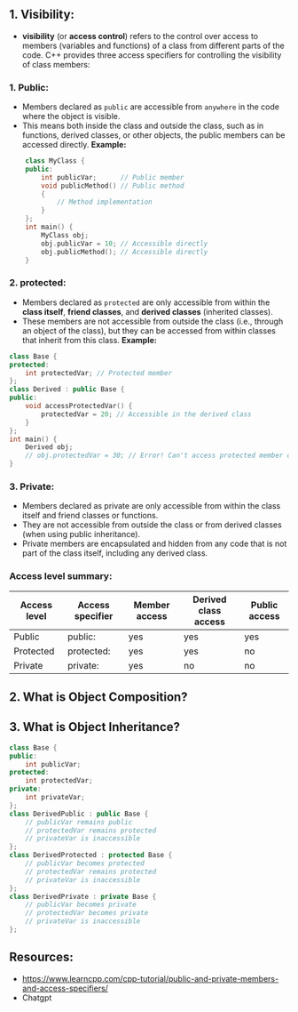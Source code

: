 ## 1. Visibility:
- **visibility** (or **access control**) refers to the control over access to members (variables and functions) of a class from different parts of the code. C++ provides three access specifiers for controlling the visibility of class members:
### 1. Public:
- Members declared as `public` are accessible from `anywhere` in the code where the object is visible.
- This means both inside the class and outside the class, such as in functions, derived classes, or other objects, the public members can be accessed directly.
**Example:**
```c++
    class MyClass {
    public:
        int publicVar;      // Public member
        void publicMethod() // Public method
        {
            // Method implementation
        }
    };
    int main() {
        MyClass obj;
        obj.publicVar = 10; // Accessible directly
        obj.publicMethod(); // Accessible directly
    }
```
### 2. protected:
- Members declared as `protected` are only accessible from within the **class itself**, **friend classes**, and **derived classes** (inherited classes).
- These members are not accessible from outside the class (i.e., through an object of the class), but they can be accessed from within classes that inherit from this class.
**Example:**
```c++
class Base {
protected:
    int protectedVar; // Protected member
};
class Derived : public Base {
public:
    void accessProtectedVar() {
        protectedVar = 20; // Accessible in the derived class
    }
};
int main() {
    Derived obj;
    // obj.protectedVar = 30; // Error! Can't access protected member directly
}
```
### 3. Private:
- Members declared as private are only accessible from within the class itself and friend classes or functions.
- They are not accessible from outside the class or from derived classes (when using public inheritance).
- Private members are encapsulated and hidden from any code that is not part of the class itself, including any derived class.
### Access level summary:
</div align="center">

| Access level	| Access specifier	| Member access |	Derived class  access |	Public access |
|---------------|-------------------|---------------|-------------------------|---------------|
| Public   |	public:    |	yes  |	yes   |	yes    |
| Protected   |	protected:    |	yes  |	yes   |	no    |
| Private   |	private:    |	yes  |	no   |	no    |

</div>

## 2. What is Object Composition?
## 3. What is Object Inheritance?
```c++
class Base {
public:
    int publicVar;
protected:
    int protectedVar;
private:
    int privateVar;
};
class DerivedPublic : public Base {
    // publicVar remains public
    // protectedVar remains protected
    // privateVar is inaccessible
};
class DerivedProtected : protected Base {
    // publicVar becomes protected
    // protectedVar remains protected
    // privateVar is inaccessible
};
class DerivedPrivate : private Base {
    // publicVar becomes private
    // protectedVar becomes private
    // privateVar is inaccessible
};
```
## Resources:
- https://www.learncpp.com/cpp-tutorial/public-and-private-members-and-access-specifiers/
- Chatgpt